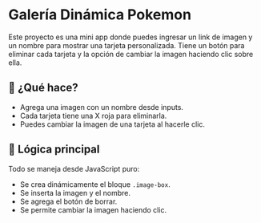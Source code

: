 # Galería Dinámica Pokemon

Este proyecto es una mini app donde puedes ingresar un link de imagen y un nombre para mostrar una tarjeta personalizada. Tiene un botón para eliminar cada tarjeta y la opción de cambiar la imagen haciendo clic sobre ella.

## 🚀 ¿Qué hace?

- Agrega una imagen con un nombre desde inputs.
- Cada tarjeta tiene una X roja para eliminarla.
- Puedes cambiar la imagen de una tarjeta al hacerle clic.

## 🧠 Lógica principal

Todo se maneja desde JavaScript puro:

- Se crea dinámicamente el bloque `.image-box`.
- Se inserta la imagen y el nombre.
- Se agrega el botón de borrar.
- Se permite cambiar la imagen haciendo clic.